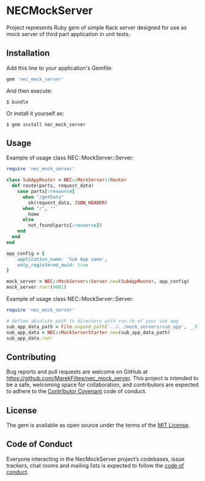 # NECMockServer

Project represents Ruby gem of simple Rack server designed for use as mock server of third part application in unit tests.

## Installation

Add this line to your application's Gemfile:

```ruby
gem 'nec_mock_server'
```

And then execute:

    $ bundle

Or install it yourself as:

    $ gem install nec_mock_server

## Usage

Example of usage class NEC::MockServer::Server:

```ruby
require 'nec_mock_server'

class SubAppRouter < NEC::MockServer::Router
  def route(parts, request_data)
    case parts[:resource]
      when "/getData"
        ok(request_data, JSON_HEADER)
      when "/", ""
        home
      else
        not_found(parts[:resource])
    end
  end
end

app_config = {
    application_name: 'Sub App name',
    only_registered_awid: true
}

mock_server = NEC::MockServer::Server.new(SubAppRouter, app_config)
mock_server.run!(9001)
```

Example of usage class NEC::MockServer::Server:

```ruby
require 'nec_mock_server'

# define absolute path to directory with run.rb of your sub app
sub_app_data_path = File.expand_path('../../mock_servers/sub_app', __FILE__)
sub_app_data = NEC::MockServerStarter.new(sub_app_data_path)
sub_app_data.run!
```

## Contributing

Bug reports and pull requests are welcome on GitHub at https://github.com/MarekFiltes/nec_mock_server. This project is intended to be a safe, welcoming space for collaboration, and contributors are expected to adhere to the [Contributor Covenant](http://contributor-covenant.org) code of conduct.

## License

The gem is available as open source under the terms of the [MIT License](http://opensource.org/licenses/MIT).

## Code of Conduct

Everyone interacting in the NecMockServer project’s codebases, issue trackers, chat rooms and mailing lists is expected to follow the [code of conduct](https://github.com/MarekFiltes/nec_mock_server/blob/master/CODE_OF_CONDUCT.md).
